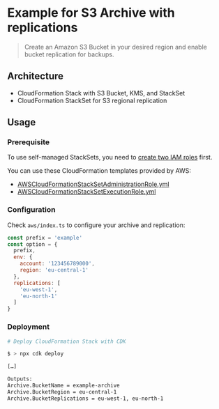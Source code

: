 # Example for S3 Archive with replications

> Create an Amazon S3 Bucket in your desired region and enable bucket replication for backups.

## Architecture

* CloudFormation Stack with S3 Bucket, KMS, and StackSet
* CloudFormation StackSet for S3 regional replication

## Usage

### Prerequisite

To use self-managed StackSets, you need to [create two IAM roles](https://docs.aws.amazon.com/AWSCloudFormation/latest/UserGuide/stacksets-prereqs-self-managed.html) first.

You can use these CloudFormation templates provided by AWS:

- [AWSCloudFormationStackSetAdministrationRole.yml](https://s3.amazonaws.com/cloudformation-stackset-sample-templates-us-east-1/AWSCloudFormationStackSetAdministrationRole.yml)
- [AWSCloudFormationStackSetExecutionRole.yml](https://s3.amazonaws.com/cloudformation-stackset-sample-templates-us-east-1/AWSCloudFormationStackSetExecutionRole.yml)

### Configuration

Check `aws/index.ts` to configure your archive and replication:

```js
const prefix = 'example'
const option = {
  prefix,
  env: {
    account: '123456789000',
    region: 'eu-central-1'
  },
  replications: [
    'eu-west-1',
    'eu-north-1'
  ]
}
```

### Deployment

```bash
# Deploy CloudFormation Stack with CDK

$ > npx cdk deploy

[…]

Outputs:
Archive.BucketName = example-archive
Archive.BucketRegion = eu-central-1
Archive.BucketReplications = eu-west-1, eu-north-1

```
